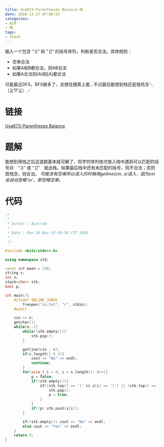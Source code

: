 ```yaml
---
title: Uva673-Parentheses Balance-栈
date: 2018-11-27 07:08:53
categories:
- ACM
- 栈
tags:
- Stack
---
```

输入一个包含 $“()”$ 和 $“[]”$ 的括号序列，判断是否合法。具体规则：
- 空串合法
- 如果A和B都合法，则AB合法
- 如果A合法则(A)和[A]都合法

可能最近DFS，BFS做多了，总想往搜索上套...不过最后能想到栈还是很鸡冻＼（≧▽≦）／
<!--more-->
# 链接
[Uva673-Parentheses Balance](https://vjudge.net/problem/UVA-673)

# 题解
能想到用栈之后这道题基本就可解了，将字符序列依次放入栈中遇到可以匹配的括号对　$“()”$ 或 $“[]”$　就出栈。如果最后栈中还有未匹配的括号，则不合法；否则若栈空，则合法。
*可能含有空串所以读入的时候用getline(cin, s)读入，因为cin会自动忽略'\n'，即忽略空串。*

# 代码
```C++
/*
 *
 * Author : Aincrad
 *
 * Date : Mon 26 Nov 23:30:58 CST 2018
 *
 */

#include <bits/stdc++.h>

using namespace std;

const int maxn = 130;
string s;
int n;
stack<char> stk;
bool p;

int main(){
    #ifndef ONLINE_JUDGE
        freopen("in.txt", "r", stdin);
    #endif

    cin >> n;
    getchar();
    while(n--){
        while(!stk.empty()){
            stk.pop();
        }

        getline(cin , s);
        if(s.length() % 2){
            cout << "No" << endl;
            continue;
        }
        for(size_t i = 0; i < s.length(); i++){
            p = false;
            if(!stk.empty()){
                if((stk.top() == '(' && s[i] == ')') || (stk.top() == '[' && s[i] == ']')){
                    stk.pop();
                    p = true;
                }
            }
            if(!p) stk.push(s[i]);
        }

        if(!stk.empty()) cout << "No" << endl;
        else cout << "Yes" << endl;
    }
    return 0;
}
```


